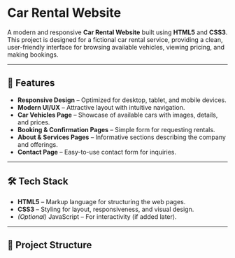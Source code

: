 # Car Rental Website

A modern and responsive **Car Rental Website** built using **HTML5** and **CSS3**.
This project is designed for a fictional car rental service, providing a clean, user-friendly interface for browsing available vehicles, viewing pricing, and making bookings.

---

## 🚀 Features

* **Responsive Design** – Optimized for desktop, tablet, and mobile devices.
* **Modern UI/UX** – Attractive layout with intuitive navigation.
* **Car Vehicles Page** – Showcase of available cars with images, details, and prices.
* **Booking & Confirmation Pages** – Simple form for requesting rentals.
* **About & Services Pages** – Informative sections describing the company and offerings.
* **Contact Page** – Easy-to-use contact form for inquiries.

---

## 🛠 Tech Stack

* **HTML5** – Markup language for structuring the web pages.
* **CSS3** – Styling for layout, responsiveness, and visual design.
* *(Optional)* JavaScript – For interactivity (if added later).

---

## 📂 Project Structure
